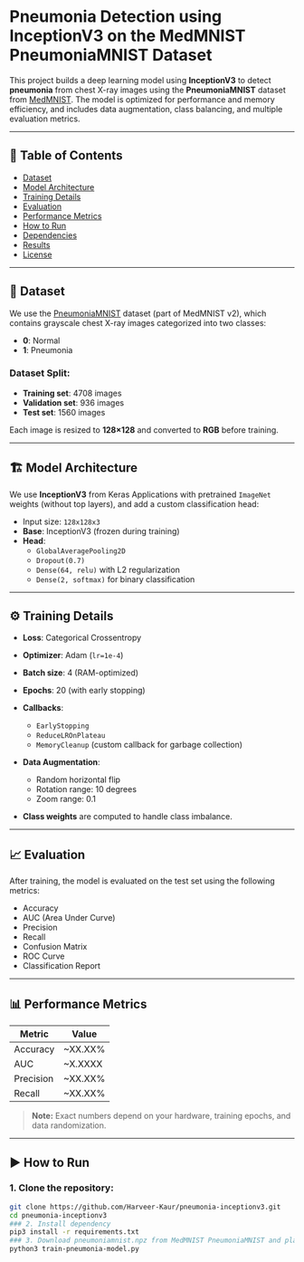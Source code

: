 # Pneumonia Detection using InceptionV3 on the MedMNIST PneumoniaMNIST Dataset

This project builds a deep learning model using **InceptionV3** to detect **pneumonia** from chest X-ray images using the **PneumoniaMNIST** dataset from [MedMNIST](https://medmnist.com/). The model is optimized for performance and memory efficiency, and includes data augmentation, class balancing, and multiple evaluation metrics.

---

## 📌 Table of Contents

- [Dataset](#dataset)
- [Model Architecture](#model-architecture)
- [Training Details](#training-details)
- [Evaluation](#evaluation)
- [Performance Metrics](#performance-metrics)
- [How to Run](#how-to-run)
- [Dependencies](#dependencies)
- [Results](#results)
- [License](#license)

---

## 🧠 Dataset

We use the [PneumoniaMNIST](https://medmnist.com/) dataset (part of MedMNIST v2), which contains grayscale chest X-ray images categorized into two classes:

- **0**: Normal  
- **1**: Pneumonia

### Dataset Split:

- **Training set**: 4708 images  
- **Validation set**: 936 images  
- **Test set**: 1560 images

Each image is resized to **128×128** and converted to **RGB** before training.

---

## 🏗️ Model Architecture

We use **InceptionV3** from Keras Applications with pretrained `ImageNet` weights (without top layers), and add a custom classification head:

- Input size: `128x128x3`
- **Base**: InceptionV3 (frozen during training)
- **Head**:
  - `GlobalAveragePooling2D`
  - `Dropout(0.7)`
  - `Dense(64, relu)` with L2 regularization
  - `Dense(2, softmax)` for binary classification

---

## ⚙️ Training Details

- **Loss**: Categorical Crossentropy
- **Optimizer**: Adam (`lr=1e-4`)
- **Batch size**: 4 (RAM-optimized)
- **Epochs**: 20 (with early stopping)
- **Callbacks**:
  - `EarlyStopping`
  - `ReduceLROnPlateau`
  - `MemoryCleanup` (custom callback for garbage collection)
- **Data Augmentation**:
  - Random horizontal flip
  - Rotation range: 10 degrees
  - Zoom range: 0.1

- **Class weights** are computed to handle class imbalance.

---

## 📈 Evaluation

After training, the model is evaluated on the test set using the following metrics:

- Accuracy
- AUC (Area Under Curve)
- Precision
- Recall
- Confusion Matrix
- ROC Curve
- Classification Report

---

## 📊 Performance Metrics

| Metric     | Value     |
|------------|-----------|
| Accuracy   | ~XX.XX%   |
| AUC        | ~X.XXXX   |
| Precision  | ~XX.XX%   |
| Recall     | ~XX.XX%   |

> **Note:** Exact numbers depend on your hardware, training epochs, and data randomization.

---

## ▶️ How to Run

### 1. Clone the repository:

```bash
git clone https://github.com/Harveer-Kaur/pneumonia-inceptionv3.git
cd pneumonia-inceptionv3
### 2. Install dependency 
pip3 install -r requirements.txt
### 3. Download pneumoniamnist.npz from MedMNIST PneumoniaMNIST and place it in the project root.
python3 train-pneumonia-model.py


